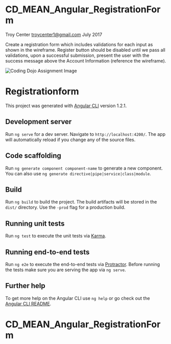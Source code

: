 # CD_MEAN_Angular_RegistrationForm
Troy Center troycenter1@gmail.com July 2017

Create a registration form which includes validations for each input as shown in the wireframe. Register button should be disabled until we pass all validations, upon a successful submission, present the user with the success message above the Account Information (reference the wireframe).

<img src="https://s3.amazonaws.com/General_V88/boomyeah2015/codingdojo/curriculum/content/chapter/Angular-Registration.png" alt="Coding Dojo Assignment Image">

# Registrationform

This project was generated with [Angular CLI](https://github.com/angular/angular-cli) version 1.2.1.

## Development server

Run `ng serve` for a dev server. Navigate to `http://localhost:4200/`. The app will automatically reload if you change any of the source files.

## Code scaffolding

Run `ng generate component component-name` to generate a new component. You can also use `ng generate directive|pipe|service|class|module`.

## Build

Run `ng build` to build the project. The build artifacts will be stored in the `dist/` directory. Use the `-prod` flag for a production build.

## Running unit tests

Run `ng test` to execute the unit tests via [Karma](https://karma-runner.github.io).

## Running end-to-end tests

Run `ng e2e` to execute the end-to-end tests via [Protractor](http://www.protractortest.org/).
Before running the tests make sure you are serving the app via `ng serve`.

## Further help

To get more help on the Angular CLI use `ng help` or go check out the [Angular CLI README](https://github.com/angular/angular-cli/blob/master/README.md).
# CD_MEAN_Angular_RegistrationForm
